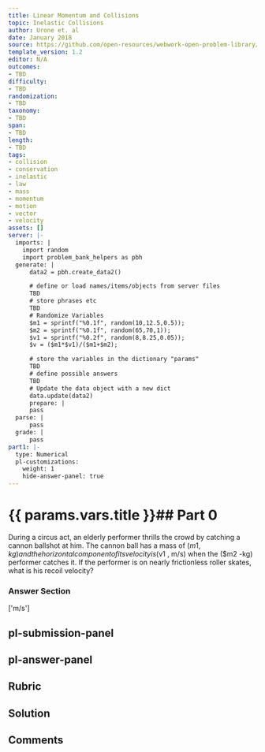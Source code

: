 ```yaml
---
title: Linear Momentum and Collisions
topic: Inelastic Collisions
author: Urone et. al
date: January 2018
source: https://github.com/open-resources/webwork-open-problem-library/tree/master/Contrib/BrockPhysics/College_Physics_Urone/8.Linear_Momentum_and_Collisions/8-05.Inelastic_Collisions/NU_U17_08_05_013.pg
template_version: 1.2
editor: N/A
outcomes:
- TBD
difficulty:
- TBD
randomization:
- TBD
taxonomy:
- TBD
span:
- TBD
length:
- TBD
tags:
- collision
- conservation
- inelastic
- law
- mass
- momentum
- motion
- vector
- velocity
assets: []
server: |-
  imports: |
    import random
    import problem_bank_helpers as pbh
  generate: |
      data2 = pbh.create_data2()

      # define or load names/items/objects from server files
      TBD
      # store phrases etc
      TBD
      # Randomize Variables
      $m1 = sprintf("%0.1f", random(10,12.5,0.5));
      $m2 = sprintf("%0.1f", random(65,70,1));
      $v1 = sprintf("%0.2f", random(8,8.25,0.05));
      $v = ($m1*$v1)/($m1+$m2);

      # store the variables in the dictionary "params"
      TBD
      # define possible answers
      TBD
      # Update the data object with a new dict
      data.update(data2)
      prepare: |
      pass
  parse: |
      pass
  grade: |
      pass
part1: |-
  type: Numerical
  pl-customizations:
    weight: 1
    hide-answer-panel: true
---
```


# {{ params.vars.title }}## Part 0 
During a circus act, an elderly performer thrills the crowd by catching a cannon ballshot at him. The cannon ball has a mass of ($m1 , kg) and the horizontal component of its velocity is ($v1 , m/s) when the ($m2 -kg) performer catches it. If the performer is on nearly frictionless roller skates, what is his recoil velocity? 


### Answer Section 
['m/s']

## pl-submission-panel 


## pl-answer-panel 


## Rubric 


## Solution 


## Comments 


